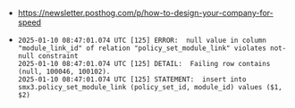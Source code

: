 - https://newsletter.posthog.com/p/how-to-design-your-company-for-speed
- ```
  2025-01-10 08:47:01.074 UTC [125] ERROR:  null value in column "module_link_id" of relation "policy_set_module_link" violates not-null constraint
  2025-01-10 08:47:01.074 UTC [125] DETAIL:  Failing row contains (null, 100046, 100102).
  2025-01-10 08:47:01.074 UTC [125] STATEMENT:  insert into smx3.policy_set_module_link (policy_set_id, module_id) values ($1, $2)
  ```